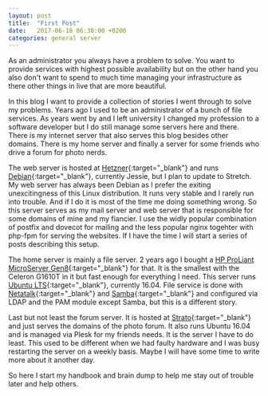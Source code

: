 ```yaml
---
layout: post
title:  "First Post"
date:   2017-06-18 06:38:00 +0200
categories: general server
---
```

As an administrator you always have a problem to solve. You want to provide services with highest possible availability but on the other hand you also don't want to spend to much time managing your infrastructure as there other things in live that are more beautiful.

In this blog I want to provide a collection of stories I went through to solve my problems. Years ago I used to be an administrator of a bunch of file services. As years went by and I left university I changed my profession to a software developer but I do still manage some servers here and there. There is my internet server that also serves this blog besides other domains. There is my home server and finally a server for some friends who drive a forum for photo nerds.

The web server is hosted at [Hetzner][hetzner]{:target="_blank"} and runs [Debian][debian]{:target="_blank"}, currently Jessie, but I plan to update to Stretch. My web server has always been Debian as I prefer the exiting unexcitingness of this Linux distribution. It runs very stable and I rarely run into trouble. And if I do it is most of the time me doing something wrong. So this server serves as my mail server and web server that is responsible for some domains of mine and my fiancier. I use the widly popular combination of postfix and dovecot for mailing and the less popular nginx togehter with php-fpm for serving the websites. If I have the time I will start a series of posts describing this setup.

The home server is mainly a file server. 2 years ago I bought a [HP ProLiant MicroServer Gen8][microserver]{:target="_blank"} for that. It is the smallest with the Celeron G1610T in it but fast enough for everything I need. This server runs [Ubuntu LTS][ubuntu]{:target="_blank"}, currently 16.04. File service is done with [Netatalk][netatalk]{:target="_blank"} and [Samba][samba]{:target="_blank"} and configured via LDAP and the PAM module except Samba, but this is a different story.

Last but not least the forum server. It is hosted at [Strato][strato]{:target="_blank"} and just serves the domains of the photo forum. It also runs Ubuntu 16.04 and is managed via Plesk for my friends needs. It is the server I have to do least. This used to be different when we had faulty hardware and I was busy restarting the server on a weekly basis. Maybe I will have some time to write more about it another day.

So here I start my handbook and brain dump to help me stay out of trouble later and help others.

[hetzner]: https://www.hetzner.de
[debian]: https://www.debian.org
[microserver]: https://www.hpe.com/de/de/product-catalog/servers/proliant-servers/pip.hpe-proliant-microserver-gen8.5379860.html
[ubuntu]: https://www.ubuntu.com/server
[netatalk]: http://netatalk.sourceforge.net
[samba]:https://www.samba.org
[strato]: https://www.strato.de
